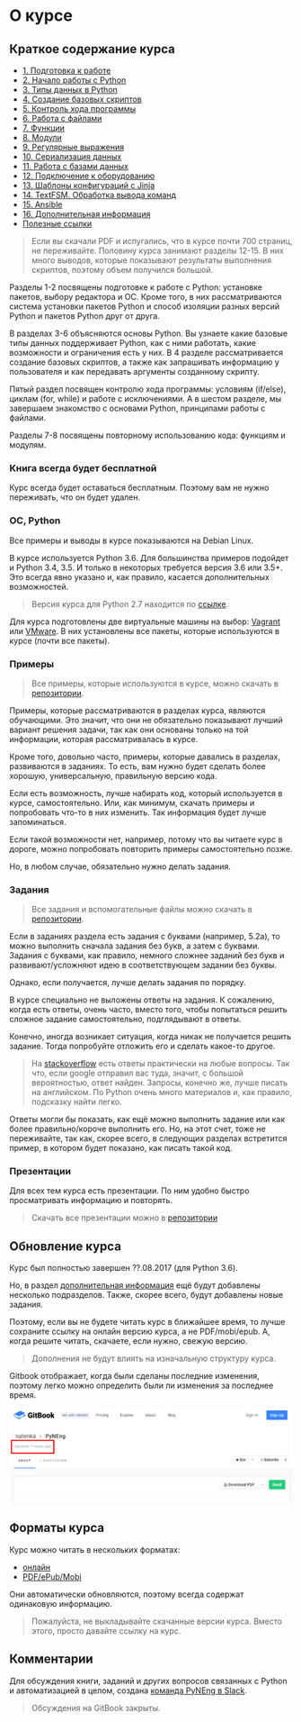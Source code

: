 # О курсе

## Краткое содержание курса

* [1. Подготовка к работе](book/01_intro/README.md)
* [2. Начало работы с Python](book/02_start/README.md)
* [3. Типы данных в Python](book/03_data_structures/README.md)
* [4. Создание базовых скриптов](book/04_basic_scripts/README.md)
* [5. Контроль хода программы](book/05_control_structures/README.md)
* [6. Работа с файлами](book/06_files/README.md)
* [7. Функции](book/07_functions/README.md)
* [8. Модули](book/08_modules/README.md)
* [9. Регулярные выражения](book/09_regex/README.md)
* [10. Сериализация данных](book/10_serialization/README.md)
* [11. Работа с базами данных](book/11_db/README.md)
* [12. Подключение к оборудованию](book/12_ssh_telnet/README.md)
* [13. Шаблоны конфигураций с Jinja](book/13_jinja2/README.md)
* [14. TextFSM. Обработка вывода команд](book/14_textfsm/README.md)
* [15. Ansible](book/15_ansible/README.md)
* [16. Дополнительная информация](book/16_additional_info/README.md)
* [Полезные ссылки](resources/README.md)

> Если вы скачали PDF и испугались, что в курсе почти 700 страниц, не переживайте.
> Половину курса занимают разделы 12-15. В них много выводов, которые показывают результаты выполнения скриптов, поэтому объем получился большой.

Разделы 1-2 посвящены подготовке к работе с Python: установке пакетов, выбору редактора и ОС.
Кроме того, в них рассматриваются система установки пакетов Python и способ изоляции разных версий Python и пакетов Python друг от друга.

В разделах 3-6 объясняются основы Python.
Вы узнаете какие базовые типы данных поддерживает Python, как с ними работать, какие возможности и ограничения есть у них.
В 4 разделе рассматривается создание базовых скриптов, а также как запрашивать информацию у пользователя и как передавать аргументы созданному скрипту.

Пятый раздел посвящен контролю хода программы: условиям (if/else), циклам (for, while) и работе с исключениями. А в шестом разделе, мы завершаем знакомство с основами Python, принципами работы с файлами.

Разделы 7-8 посвящены повторному использованию кода: функциям и модулям.

### Книга всегда будет бесплатной

Курс всегда будет оставаться бесплатным.
Поэтому вам не нужно переживать, что он будет удален.

### ОС, Python

Все примеры и выводы в курсе показываются на Debian Linux.

В курсе используется Python 3.6. Для большинства примеров подойдет и Python 3.4, 3.5. И только в некоторых требуется версия 3.6 или 3.5+. Это всегда явно указано и, как правило, касается дополнительных возможностей.

> Версия курса для Python 2.7 находится по [ссылке]().

Для курса подготовлены две виртуальные машины на выбор: [Vagrant](https://github.com/natenka/PyNEng/tree/master/exercises/vm/vagrant.md) или [VMware](https://github.com/natenka/PyNEng/tree/master/exercises/vm/vmware.md).
В них установлены все пакеты, которые используются в курсе (почти все пакеты).

### Примеры

> Все примеры, которые используются в курсе, можно скачать в [репозитории](https://github.com/natenka/pyneng-examples-exercises/tree/python3).


Примеры, которые рассматриваются в разделах курса, являются обучающими.
Это значит, что они не обязательно показывают лучший вариант решения задачи, так как они основаны только на той информации, которая рассматривалась в курсе.

Кроме того, довольно часто, примеры, которые давались в разделах, развиваются в заданиях.
То есть, вам нужно будет сделать более хорошую, универсальную, правильную версию кода.

Если есть возможность, лучше набирать код, который используется в курсе, самостоятельно.
Или, как минимум, скачать примеры и попробовать что-то в них изменить.
Так информация будет лучше запоминаться.

Если такой возможности нет, например, потому что вы читаете курс в дороге,
можно попробовать повторить примеры самостоятельно позже.

Но, в любом случае, обязательно нужно делать задания.

### Задания

> Все задания и вспомогательные файлы можно скачать в [репозитории](https://github.com/natenka/pyneng-examples-exercises/tree/python3).


Если в заданиях раздела есть задания с буквами (например, 5.2a), то можно выполнить сначала задания без букв, а затем с буквами.
Задания с буквами, как правило, немного сложнее заданий без букв и развивают/усложняют идею в соответствующем задании без буквы.

Однако, если получается, лучше делать задания по порядку.

В курсе специально не выложены ответы на задания.
К сожалению, когда есть ответы, очень часто, вместо того, чтобы попытаться решить сложное задание самостоятельно, подглядывают в ответы.

Конечно, иногда возникает ситуация, когда никак не получается решить задание.
Тогда попробуйте отложить его и сделать какое-то другое.

> На [stackoverflow](http://stackoverflow.com/) есть ответы практически на любые вопросы. Так что, если google отправил вас туда, значит, с большой вероятностью, ответ найден. Запросы, конечно же, лучше писать на английском. По Python очень много материалов и, как правило, подсказку найти легко.

Ответы могли бы показать, как ещё можно выполнить задание или как более правильно/короче выполнить его.
Но, на этот счет, тоже не переживайте, так как, скорее всего, в следующих разделах встретится пример, в котором будет показано, как писать такой код.

### Презентации

Для всех тем курса есть презентации.
По ним удобно быстро просматривать информацию и повторять.

> Скачать все презентации можно в [репозитории](https://github.com/natenka/pyneng-slides/tree/py3-pdf)


## Обновление курса

Курс был полностью завершен ??.08.2017 (для Python 3.6).

Но, в раздел [дополнительная информация](book/16_additional_info/README.md) ещё будут добавлены несколько подразделов.
Также, скорее всего, будут добавлены новые задания.

Поэтому, если вы не будете читать курс в ближайшее время, то лучше сохраните ссылку на онлайн версию курса, а не PDF/mobi/epub.
А, когда решите читать, скачаете, если нужно, свежую версию.

> Дополнения не будут влиять на изначальную структуру курса.

Gitbook отображает, когда были сделаны последние изменения, поэтому легко можно определить были ли изменения за последнее время.

![gitbook_update](https://raw.githubusercontent.com/natenka/PyNEng/master/images/gitbook_update.png)


## Форматы курса

Курс можно читать в нескольких форматах:
* [онлайн](https://natenka.gitbooks.io/pyneng/content/)
* [PDF/ePub/Mobi](https://www.gitbook.com/book/natenka/pyneng/details)

Они автоматически обновляются, поэтому всегда содержат одинаковую информацию.

> Пожалуйста, не выкладывайте скачанные версии курса. Вместо этого, просто давайте ссылку на курс.

## Комментарии

Для обсуждения книги, заданий и других вопросов связанных с Python и автоматизацией в целом, создана [команда PyNEng в Slack](https://pyneng-slack.herokuapp.com/).

> Обсуждения на GitBook закрыты.

